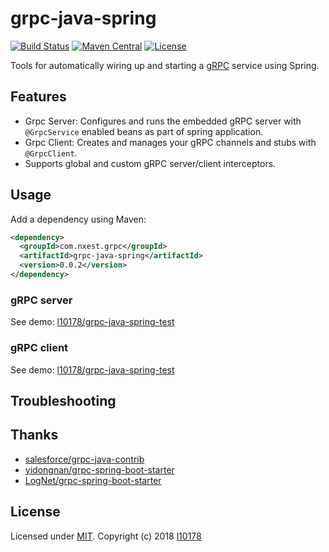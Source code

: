 # grpc-java-spring
 [![Build Status](https://travis-ci.org/l10178/grpc-java-starter.svg?branch=master)](https://travis-ci.org/l10178/grpc-java-starter)
 [![Maven Central]( https://maven-badges.herokuapp.com/maven-central/com.nxest.grpc/grpc-java-spring/badge.svg)]( https://maven-badges.herokuapp.com/maven-central/com.nxest.grpc/grpc-java-spring/)
 [![License](https://img.shields.io/github/license/mashape/apistatus.svg)](https://opensource.org/licenses/MIT)

Tools for automatically wiring up and starting a [gRPC][] service using Spring.

## Features
* Grpc Server: Configures and runs the embedded gRPC server with `@GrpcService` enabled beans as part of spring application.
* Grpc Client: Creates and manages your gRPC channels and stubs with `@GrpcClient`.
* Supports global and custom gRPC server/client interceptors.


## Usage
Add a dependency using Maven:
```xml
<dependency>
  <groupId>com.nxest.grpc</groupId>
  <artifactId>grpc-java-spring</artifactId>
  <version>0.0.2</version>
</dependency>
```

### gRPC server
See demo: [l10178/grpc-java-spring-test](https://github.com/l10178/grpc-java-starter/tree/master/grpc-java-spring-test)

### gRPC client
See demo: [l10178/grpc-java-spring-test](https://github.com/l10178/grpc-java-starter/tree/master/grpc-java-spring-test)

## Troubleshooting

## Thanks
* [salesforce/grpc-java-contrib](https://github.com/salesforce/grpc-java-contrib)
* [yidongnan/grpc-spring-boot-starter](https://github.com/yidongnan/grpc-spring-boot-starter)
* [LogNet/grpc-spring-boot-starter](https://github.com/LogNet/grpc-spring-boot-starter)


## License
Licensed under [MIT][]. Copyright (c) 2018 [l10178][]

[MIT]: https://opensource.org/licenses/MIT
[l10178]: http://nxest.com/
[gRPC]: https://grpc.io/
